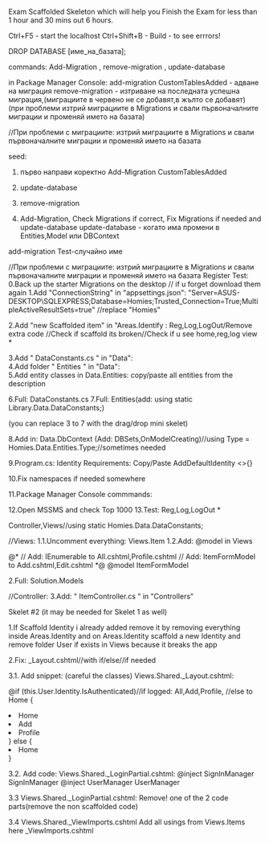 Exam Scaffolded Skeleton which will help you Finish the Exam for less than 1 hour and 30 mins out 6 hours.

Ctrl+F5 - start the localhost
Ctrl+Shift+B - Build - to see errrors!

DROP DATABASE [име_на_базата];

commands:
Add-Migration , remove-migration , update-database

in Package Manager Console:
add-migration CustomTablesAdded - адване на миграция
remove-migration - изтриване на последната успешна миграция,(миграциите в червено не се добавят,в жълто се добавят)
(при проблеми изтрий миграциите в Migrations и свали първоначалните миграции и променяй името на базата)

//При проблеми с миграциите:
изтрий миграциите в Migrations и свали първоначалните миграции и променяй името на базата
 
seed:
1. първо направи коректно Add-Migration CustomTablesAdded
2. update-database
3. remove-migration

1. Add-Migration, Check Migrations if correct, Fix Migrations if needed and update-database
update-database - когато има промени в Entities,Model или DBContext

add-migration Test-случайно име


//При проблеми с миграциите:
изтрий миграциите в Migrations и свали първоначалните миграции и променяй името на базата
Register Test:
0.Back up the starter Migrations on the desktop // if u forget download them again
1.Add "ConnectionString" in "appsettings.json":           "Server=ASUS-DESKTOP\\SQLEXPRESS;Database=Homies;Trusted_Connection=True;MultipleActiveResultSets=true" //replace "Homies"

2.Add "new Scaffolded item" in "Areas.Identify : Reg,Log,LogOut/Remove extra code
//Check if scaffold its broken//Check if u see home,reg,log view *


3.Add " DataConstants.cs " in "Data":                                
4.Add folder " Entities " in "Data":                             
5.Add entity classes in Data.Entities:                copy/paste all entities from the description

6.Full: DataConstants.cs
7.Full: Entities(add: using static Library.Data.DataConstants;)

(you can replace 3 to 7 with the drag/drop mini skelet)


8.Add in: Data.DbContext (Add: DBSets,OnModelCreating)//using Type = Homies.Data.Entities.Type;//sometimes needed

9.Program.cs: Identity Requirements:      Copy/Paste AddDefaultIdentity <>{}

10.Fix namespaces if needed somewhere

11.Package Manager Console commmands:

12.Open MSSMS and check Top 1000
13.Test: Reg,Log,LogOut *





Controller,Views//using static Homies.Data.DataConstants;

//Views:
1.1.Uncomment everything: Views.Item 
1.2.Add: @model in Views

@*
// Add: IEnumerable<ItemViewModel>  to All.cshtml,Profile.cshtml
// Add: ItemFormModel               to Add.cshtml,Edit.cshtml
*@
@model ItemFormModel  


2.Full: Solution.Models


//Controller:
3.Add: " ItemController.cs " in "Controllers"
           





















Skelet #2 (it may be needed for Skelet 1 as well)

1.If Scaffold Identity i already added remove it by removing everything inside Areas.Identity and on Areas.Identity
scaffold a new Identity and remove folder User if exists in Views because it breaks the app

2.Fix: _Layout.cshtml//with if/else//if needed

3.1. Add snippet: (careful the classes)
Views.Shared._Layout.cshtml:

@if (this.User.Identity.IsAuthenticated)//if logged: All,Add,Profile, //else to Home
{
    <li class="nav-item">
        <a class="nav-link text-dark"
           asp-area="" asp-controller="Contacts" asp-action="All">Home</a>
    </li>
    <li class="nav-item">
        <a class="nav-link text-dark"
           asp-area="" asp-controller="Contacts" asp-action="Add">Add</a>
    </li>
    <li class="nav-item">
        <a class="nav-link text-dark"
           asp-area="" asp-controller="Contacts" asp-action="Team">Profile</a>
    </li>
}
else
{
    <li class="nav-item">
        <a class="nav-link text-dark" asp-area="" asp-controller="Home" asp-action="Index">Home</a>
    </li>
}


3.2. Add code:
Views.Shared._LoginPartial.cshtml:
@inject SignInManager<ApplicationUser> SignInManager
@inject UserManager<ApplicationUser> UserManager

3.3
Views.Shared._LoginPartial.cshtml:
Remove! one of the 2 code parts(remove the non scaffolded code)

3.4
Views.Shared._ViewImports.cshtml
Add all usings from Views.Items here _ViewImports.cshtml










